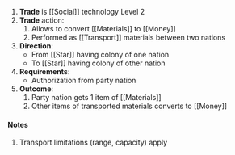 1. **Trade** is [[Social]] technology Level 2
2. **Trade** action:
    1. Allows to convert [[Materials]] to [[Money]]
    2. Performed as [[Transport]] materials between two nations
3. **Direction**:
    - From [[Star]] having colony of one nation
    - To [[Star]] having colony of other nation
4. **Requirements**:
    - Authorization from party nation
4. **Outcome**:
    1. Party nation gets 1 item of [[Materials]]
    2. Other items of transported materials converts to [[Money]]
#### Notes
1. Transport limitations (range, capacity) apply